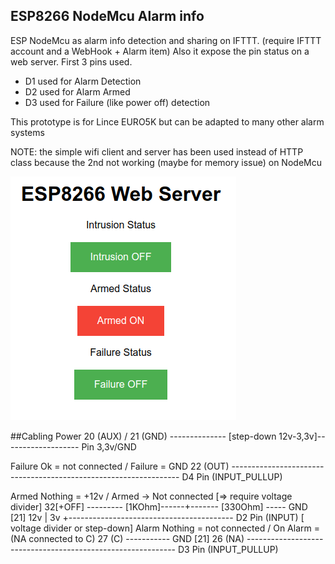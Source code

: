 ## ESP8266 NodeMcu Alarm info
ESP NodeMcu as alarm info detection and sharing on IFTTT. (require IFTTT account and a WebHook + Alarm item)
Also it expose the pin status on a web server. First 3 pins used.
 - D1 used for Alarm Detection 
 - D2 used for Alarm Armed
 - D3 used for Failure (like power off) detection

This prototype is for Lince EURO5K but can be adapted to many other alarm systems

NOTE: the simple wifi client and server has been used instead of HTTP class because the 2nd not working (maybe for memory issue) on NodeMcu

![Web Server](https://github.com/rdt70/ESP8266/blob/master/Images/EURO5K.png)

##Cabling
Power
	20 (AUX) / 21 (GND) -------------- [step-down 12v-3,3v]------------------- Pin 3,3v/GND

Failure
	Ok = not connected / Failure = GND
	22 (OUT) ----------------------------------------------------------------- D4 Pin (INPUT_PULLUP)

Armed
	Nothing = +12v /  Armed -> Not connected [=> require voltage divider]
	32[+OFF] --------- [1KOhm]------+------- [330Ohm] ----- GND [21]
			   12v					|				3v
									+----------------------------------------- D2 Pin (INPUT) [ voltage divider or step-down]
Alarm 
	Nothing = not connected / On Alarm = (NA connected to C) 
	27 (C) 		----------- GND [21]
	26 (NA) 	------------------------------------------------------------ D3 Pin (INPUT_PULLUP)


